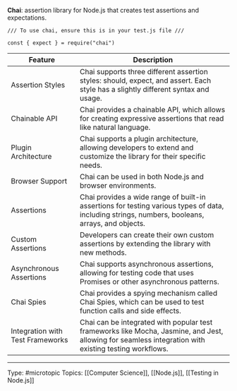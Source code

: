 **Chai**: assertion library for Node.js that creates test assertions and expectations.

```
/// To use chai, ensure this is in your test.js file ///

const { expect } = require("chai")
```

| Feature                          | Description                                                                                                                                           |
| -------------------------------- | ----------------------------------------------------------------------------------------------------------------------------------------------------- |
| Assertion Styles                 | Chai supports three different assertion styles: should, expect, and assert. Each style has a slightly different syntax and usage.                     |
| Chainable API                    | Chai provides a chainable API, which allows for creating expressive assertions that read like natural language.                                       |
| Plugin Architecture              | Chai supports a plugin architecture, allowing developers to extend and customize the library for their specific needs.                                |
| Browser Support                  | Chai can be used in both Node.js and browser environments.                                                                                            |
| Assertions                       | Chai provides a wide range of built-in assertions for testing various types of data, including strings, numbers, booleans, arrays, and objects.       |
| Custom Assertions                | Developers can create their own custom assertions by extending the library with new methods.                                                          |
| Asynchronous Assertions          | Chai supports asynchronous assertions, allowing for testing code that uses Promises or other asynchronous patterns.                                   |
| Chai Spies                       | Chai provides a spying mechanism called Chai Spies, which can be used to test function calls and side effects.                                        |
| Integration with Test Frameworks | Chai can be integrated with popular test frameworks like Mocha, Jasmine, and Jest, allowing for seamless integration with existing testing workflows. |


___
Type: #microtopic 
Topics: [[Computer Science]], [[Node.js]], [[Testing in Node.js]]

